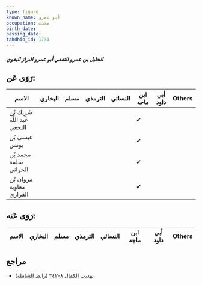 ```yaml
---
type: figure
known_name: أبو عمرو
occupation: محدث
birth_date:
passing_date:
tahdhib_id: 1731
---
```

##### الخليل بن عمرو الثقفي أبو عمرو البزاز البغوي

## رَوَى عَن:
| الاسم                          | البخاري | مسلم | الترمذي | النسائي | ابن ماجه | أبي داود | Others |
| ------------------------------ | ------- | ---- | ------- | ------- | -------- | -------- | ------ |
| شَرِيك بْن عَبد اللَّهِ النخعي |         |      |         |         | ✔        |          |        |
| عيسى بْن يونس                  |         |      |         |         | ✔        |          |        |
| محمد بْن سلمة الحراني          |         |      |         |         | ✔        |          |        |
| مروان بْن معاوية الفزاري       |         |      |         |         | ✔        |          |        |
## رَوَى عَنه:
| الاسم | البخاري | مسلم | الترمذي | النسائي | ابن ماجه | أبي داود | Others |
| ----- | ------- | ---- | ------- | ------- | -------- | -------- | ------ |
## مراجع
- [تهذيب الكمال ٨-٣٤٢](obsidian://open?vault=Tahdhib-al-Kamal&file=Figures/١٧٣١-الخليل%20بن%20عمرو%20الثقفي%20أبو%20عمرو%20البزاز%20البغوي) ([رابط الشاملة](https://shamela.ws/book/3722/4053))